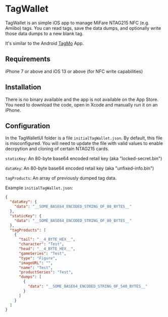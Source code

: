 # TagWallet

TagWallet is an simple iOS app to manage MiFare NTAG215 NFC (e.g. Amiibo) tags. You can read tags, save the data dumps, 
and optionally write those data dumps to a new blank tag.

It's similar to the Android [TagMo](https://github.com/HiddenRamblings/TagMo) App.

## Requirements

iPhone 7 or above and iOS 13 or above (for NFC write capabilities)

## Installation

There is no binary available and the app is not available on the App Store. You need to download the code, 
open in Xcode and manually run it on an iPhone. 

## Configuration

In the TagWalletUI folder is a file `initialTagWallet.json`. By default, this file is misconfigured. You will need 
to update the file with valid values to enable decrpytion and cloning of certain NTAG215 cards. 

`staticKey`: An 80-byte base64 encoded retail key (aka "locked-secret.bin")

`dataKey`: An 80-byte base64 encoded retail key (aka "unfixed-info.bin")

`tagProducts`: An array of previously dumped tag data.


Example `initialTagWallet.json`:

```json
{
  "dataKey": {
    "data": "__SOME_BASE64_ENCODED_STRING_OF_80_BYTES__"
  },
  "staticKey": {
    "data": "__SOME_BASE64_ENCODED_STRING_OF_80_BYTES__"
  },
  "tagProducts": [
    {
      "tail": "__4_BYTE_HEX__",
      "character": "Test",
      "head": "__4_BYTE_HEX__",
      "gameSeries": "Test",
      "type": "Figure",
      "imageURL": "",
      "name": "Test",
      "productSeries": "Test",
      "dumps": [
        {
          "data": "__SOME_BASE64_ENCODED_STRING_OF_540_BYTES__"
        }
      ]
    }
  ]
}
```





